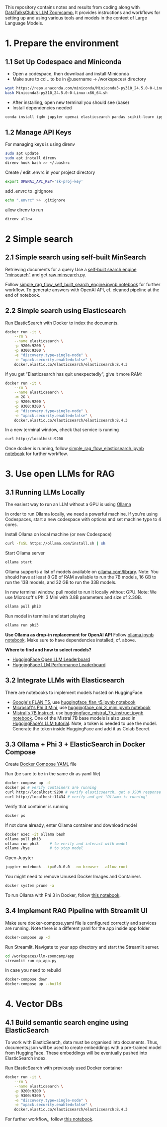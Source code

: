 This repository contains notes and results from coding along with [DataTalksClub's LLM Zoomcamp.](https://github.com/DataTalksClub/llm-zoomcamp) It provides instructions and workflows for setting up and using various tools and models in the context of Large Language Models.

# 1. Prepare the environment 

## 1.1 Set Up Codespace and Miniconda
- Open a codespace, then download and install Miniconda 
- Make sure to cd .. to be in @username -> /workspaces/ directory 
```sh
wget https://repo.anaconda.com/miniconda/Miniconda3-py310_24.5.0-0-Linux-x86_64.sh
bash Miniconda3-py310_24.5.0-0-Linux-x86_64.sh
```
- After installing, open new terminal you should see (base)
- Install dependencies needed 
```sh
conda install tqdm jupyter openai elasticsearch pandas scikit-learn ipywidgets
```

## 1.2 Manage API Keys
For managing keys is using direnv
```sh
sudo apt update
sudo apt install direnv 
direnv hook bash >> ~/.bashrc
```

Create / edit .envrc in your project directory
```sh
export OPENAI_API_KEY='sk-proj-key'
```

add .envrc to .gitignore 
```sh
echo ".envrc" >> .gitignore
```

allow direnv to run 
```sh
direnv allow
```

# 2 Simple search 

## 2.1 Simple search using self-built MinSearch
Retrieving documents for a query 
Use a [self-built search engine "minsearch"](https://github.com/alexeygrigorev/build-your-own-search-engine) and get [raw minsearch.py](https://raw.githubusercontent.com/alexeygrigorev/minsearch/main/minsearch.py). 

Follow [simple_rag_flow_self_built_search_engine.ipynb notebook](notebooks/simple_rag_flow_self_built_search_engine.ipynb) for further workflow. To generate answers with OpenAI API, cf. cleaned pipeline at the end of notebook. 

## 2.2 Simple search using Elasticsearch

Run ElasticSearch with Docker to index the documents. 
```sh
docker run -it \
    --rm \
    --name elasticsearch \
    -p 9200:9200 \
    -p 9300:9300 \
    -e "discovery.type=single-node" \
    -e "xpack.security.enabled=false" \
    docker.elastic.co/elasticsearch/elasticsearch:8.4.3
```

If you get "Elasticsearch has quit unexpectedly", give it more RAM:
```sh
docker run -it \
    --rm \
    --name elasticsearch \
    -m 2G \
    -p 9200:9200 \
    -p 9300:9300 \
    -e "discovery.type=single-node" \
    -e "xpack.security.enabled=false" \
    docker.elastic.co/elasticsearch/elasticsearch:8.4.3
```

In a new terminal window, check that service is running 
```sh
curl http://localhost:9200
```
Once docker is running, follow [simple_rag_flow_elasticsearch.ipynb notebook](notebooks/simple_rag_flow_elasticsearch.ipynb) for further workflow.

# 3. Use open LLMs for RAG

## 3.1 Running LLMs Locally
The easiest way to run an LLM without a GPU is using [Ollama](https://github.com/ollama/ollama)

In order to run Ollama locally, we need a powerful machine. If you're using Codespaces, start a new codespace with options and set machine type to 4 cores. 

Install Ollama on local machine (or new Codespace)
```sh
curl -fsSL https://ollama.com/install.sh | sh
```

Start Ollama server
```sh
ollama start
```

Ollama supports a list of models available on [ollama.com/library](https://ollama.com/library). Note: You should have at least 8 GB of RAM available to run the 7B models, 16 GB to run the 13B models, and 32 GB to run the 33B models.

In new terminal window, pull model to run it locally without GPU. Note: We use Microsoft's Phi 3 Mini with 3.8B parameters and size of 2.3GB.
```sh
ollama pull phi3
```

Run model in terminal and start playing 
```sh
ollama run phi3
```

__Use Ollama as drop-in replacement for OpenAI API__
Follow [ollama.ipynb notebook](notebooks/ollama_minsearch.ipynb). Make sure to have dependencies installed, cf. above. 

__Where to find and how to select models?__
* [HuggingFace Open LLM Leaderboard](https://huggingface.co/spaces/open-llm-leaderboard/open_llm_leaderboard)
* [HuggingFace LLM Performance Leaderboard](https://huggingface.co/spaces/optimum/llm-perf-leaderboard)

## 3.2 Integrate LLMs with Elasticsearch
There are notebooks to implement models hosted on HuggingFace:
* [Google's FLAN T5](https://huggingface.co/google/flan-t5-base), use [huggingface_flan_t5.ipynb notebook](notebooks/huggingface_flan_t5.ipynb)
* [Microsoft's Phi 3 Mini](https://huggingface.co/microsoft/Phi-3-mini-128k-instruct), use [huggingface_phi_3_mini.ipynb notebook](notebooks/huggingface_phi_3_mini.ipynb)
* [Mistral's 7B Instruct](https://huggingface.co/mistralai/Mistral-7B-Instruct-v0.1), use [huggingface_mistral_7b_instruct.ipynb notebook](notebooks/huggingface_mistral_7b_instruct.ipynb). One of the Mistral 7B base models is also used in [HuggingFace's LLM tutorial](https://huggingface.co/docs/transformers/en/llm_tutorial). Note, a token is needed to use the model. Generate the token inside HuggingFace and add it as Colab Secret. 


## 3.3 Ollama + Phi 3 + ElasticSearch in Docker Compose 

Create [Docker Compose YAML](docker-compose.yaml) file 

Run (be sure to be in the same dir as yaml file)
```sh
docker-compose up -d
docker ps # verify containers are running 
curl http://localhost:9200 # verify elasticsearch, get a JSON response with Elasticsearch cluster 
curl http://localhost:11434 # verify and get "Ollama is running"
```

Verify that container is running 
```sh
docker ps
```

If not done already, enter Ollama container and download model
```sh
docker exec -it ollama bash
ollama pull phi3
ollama run phi3     # to verify and interact with model 
ollama /bye         # to stop model 
```

Open Jupyter 
```sh
jupyter notebook --ip=0.0.0.0 --no-browser --allow-root
```

You might need to remove Unused Docker Images and Containers
```sh
docker system prune -a
```

To run Ollama with Phi 3 in Docker, follow [this notebook](notebooks/ollama_elasticsearch_docker.ipynb).

## 3.4 Implement RAG Pipeline with Streamlit UI 

Make sure docker-compose.yaml file is configured correctly and services are running. Note there is a different yaml for the app inside app folder 
```sh
docker-compose up -d
```

Run Streamlit. Navigate to your app directory and start the Streamlit server.
```sh
cd /workspaces/llm-zoomcamp/app
streamlit run qa_app.py
```

In case you need to rebuild
```sh
docker-compose down
docker-compose up --build
```

# 4. Vector DBs

## 4.1 Build semantic search engine using ElasticSearch 

To work with ElasticSearch, data must be organised into documents. Thus, documents.json will be used to create embeddings with a pre-trained model from HuggingFace. These embeddings will be eventually pushed into ElasticSearch index. 

Run ElasticSearch with previously used Docker container
```sh
docker run -it \
    --rm \
    --name elasticsearch \
    -p 9200:9200 \
    -p 9300:9300 \
    -e "discovery.type=single-node" \
    -e "xpack.security.enabled=false" \
    docker.elastic.co/elasticsearch/elasticsearch:8.4.3
```

For further workflow,, follow [this notebook](notebooks/demo_es.ipynb).
